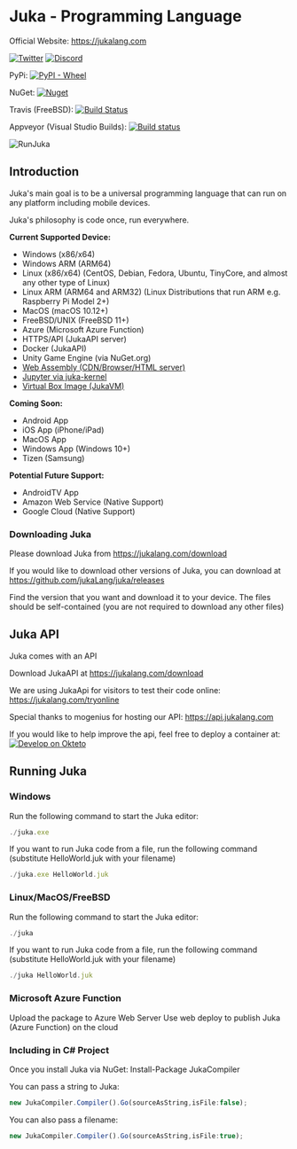 # Juka - Programming Language 

Official Website: https://jukalang.com

[![Twitter](https://img.shields.io/twitter/follow/jukaLang.svg?style=social)](https://twitter.com/jukaLang)
[![Discord](https://img.shields.io/discord/975787212954275910)](https://discord.gg/MsKWsErzfp)

PyPi: [![PyPI - Wheel](https://img.shields.io/pypi/wheel/juka-kernel)](https://pypi.org/project/juka-kernel/)

NuGet: [![Nuget](https://img.shields.io/nuget/dt/JukaCompiler)](https://www.nuget.org/packages/JukaCompiler)

Travis (FreeBSD): [![Build Status](https://app.travis-ci.com/jukaLang/Juka.svg?branch=master)](https://app.travis-ci.com/jukaLang/Juka)

Appveyor (Visual Studio Builds): [![Build status](https://ci.appveyor.com/api/projects/status/nmjmm04xhryx8p54?svg=true)](https://ci.appveyor.com/project/TheAndreiM/juka)

![RunJuka](https://user-images.githubusercontent.com/11934545/178172864-433ab5eb-5b76-4240-a98c-192c76f3b2f5.gif)

## Introduction

Juka's main goal is to be a universal programming language that can run on any platform including mobile devices.

Juka's philosophy is code once, run everywhere.

__Current Supported Device:__
- Windows (x86/x64)
- Windows ARM (ARM64)
- Linux (x86/x64) (CentOS, Debian, Fedora, Ubuntu, TinyCore, and almost any other type of Linux)
- Linux ARM (ARM64 and ARM32) (Linux Distributions that run ARM e.g. Raspberry Pi Model 2+)
- MacOS (macOS 10.12+)
- FreeBSD/UNIX (FreeBSD 11+)
- Azure (Microsoft Azure Function)
- HTTPS/API (JukaAPI server)
- Docker (JukaAPI)
- Unity Game Engine (via NuGet.org) 
- [Web Assembly (CDN/Browser/HTML server)](https://github.com/jukaLang/juka-webassembly)
- [Jupyter via juka-kernel](https://github.com/jukaLang/juka-kernel)
- [Virtual Box Image (JukaVM)](https://github.com/jukaLang/jukaVM)

__Coming Soon:__
- Android App
- iOS App (iPhone/iPad)
- MacOS App
- Windows App (Windows 10+)
- Tizen (Samsung)

__Potential Future Support:__
- AndroidTV App
- Amazon Web Service (Native Support)
- Google Cloud (Native Support)

### Downloading Juka

Please download Juka from https://jukalang.com/download

If you would like to download other versions of Juka, you can download at https://github.com/jukaLang/juka/releases

Find the version that you want and download it to your device. 
The files should be self-contained (you are not required to download any other files)

## Juka API

Juka comes with an API

Download JukaAPI at https://jukalang.com/download

We are using JukaApi for visitors to test their code online: https://jukalang.com/tryonline

Special thanks to mogenius for hosting our API:
https://api.jukalang.com

If you would like to help improve the api, feel free to deploy a container at:
[![Develop on Okteto](https://okteto.com/develop-okteto.svg)](https://cloud.okteto.com/deploy?repository=https://github.com/jukalang/juka&branch=master)

## Running Juka

### Windows

Run the following command to start the Juka editor:

```jsx
./juka.exe
```

If you want to run Juka code from a file, run the following command (substitute HelloWorld.juk with your filename)

```jsx
./juka.exe HelloWorld.juk
```

### Linux/MacOS/FreeBSD

Run the following command to start the Juka editor:
```jsx
./juka
```

If you want to run Juka code from a file, run the following command (substitute HelloWorld.juk with your filename)

```jsx
./juka HelloWorld.juk
```


### Microsoft Azure Function

Upload the package to Azure Web Server
Use web deploy to publish Juka (Azure Function) on the cloud

### Including in C# Project

Once you install Juka via NuGet: Install-Package JukaCompiler

You can pass a string to Juka:

```jsx
new JukaCompiler.Compiler().Go(sourceAsString,isFile:false);
```

You can also pass a filename:
```jsx
new JukaCompiler.Compiler().Go(sourceAsString,isFile:true);
```


